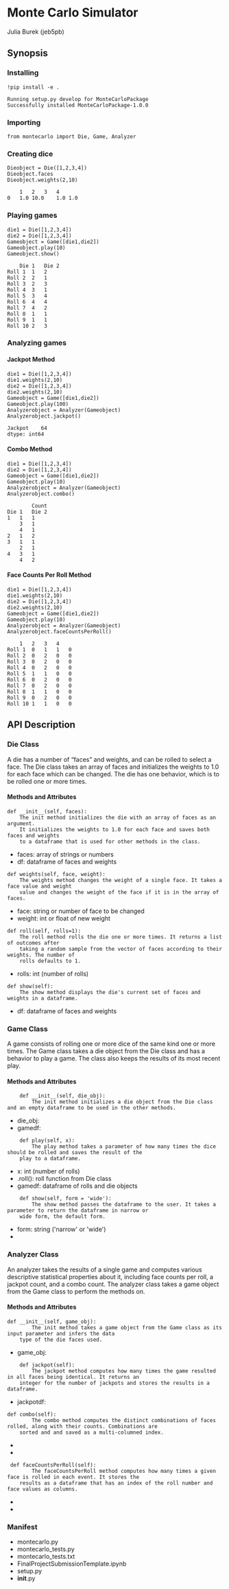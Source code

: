 # Monte Carlo Simulator
Julia Burek (jeb5pb)

## Synopsis
### Installing
```
!pip install -e .
```
```
Running setup.py develop for MonteCarloPackage
Successfully installed MonteCarloPackage-1.0.0
```

### Importing
```
from montecarlo import Die, Game, Analyzer
```

### Creating dice
```
Dieobject = Die([1,2,3,4])
Dieobject.faces
Dieobject.weights(2,10)
```
```
	1	2	3	4
0	1.0	10.0	1.0	1.0
```
### Playing games
```
die1 = Die([1,2,3,4])
die2 = Die([1,2,3,4])
Gameobject = Game([die1,die2])
Gameobject.play(10)
Gameobject.show()
```
```
	Die 1	Die 2
Roll 1	1	2
Roll 2	2	1
Roll 3	2	3
Roll 4	3	1
Roll 5	3	4
Roll 6	4	4
Roll 7	4	2
Roll 8	1	1
Roll 9	1	1
Roll 10	2	3
```

### Analyzing games
#### Jackpot Method
```
die1 = Die([1,2,3,4])
die1.weights(2,10)
die2 = Die([1,2,3,4])
die2.weights(2,10)
Gameobject = Game([die1,die2])
Gameobject.play(100)
Analyzerobject = Analyzer(Gameobject)
Analyzerobject.jackpot()
```
```
Jackpot    64
dtype: int64
```

#### Combo Method
```
die1 = Die([1,2,3,4])
die2 = Die([1,2,3,4])
Gameobject = Game([die1,die2])
Gameobject.play(10)
Analyzerobject = Analyzer(Gameobject)
Analyzerobject.combo()
```
```
		Count
Die 1	Die 2	
1	1	1
	3	1
	4	1
2	1	2
3	1	1
	2	1
4	3	1
	4	2
```

#### Face Counts Per Roll Method
```
die1 = Die([1,2,3,4])
die1.weights(2,10)
die2 = Die([1,2,3,4])
die2.weights(2,10)
Gameobject = Game([die1,die2])
Gameobject.play(10)
Analyzerobject = Analyzer(Gameobject)
Analyzerobject.faceCountsPerRoll()
```
```
	1	2	3	4
Roll 1	0	1	1	0
Roll 2	0	2	0	0
Roll 3	0	2	0	0
Roll 4	0	2	0	0
Roll 5	1	1	0	0
Roll 6	0	2	0	0
Roll 7	0	2	0	0
Roll 8	1	1	0	0
Roll 9	0	2	0	0
Roll 10	1	1	0	0
```
## API Description
### Die Class
A die has a number of “faces” and weights, and can be rolled to select a face. The Die class takes an array 
of faces and initializes the weights to 1.0 for each face which can be changed. The die has one behavior, 
which is to be rolled one or more times.

#### Methods and Attributes
```
def __init__(self, faces):
	The init method initializes the die with an array of faces as an argument.
	It initializes the weights to 1.0 for each face and saves both faces and weights 
	to a dataframe that is used for other methods in the class.
```
- faces: array of strings or numbers
- df: dataframe of faces and weights	


```
def weights(self, face, weight):
	The weights method changes the weight of a single face. It takes a face value and weight
	value and changes the weight of the face if it is in the array of faces. 
```
- face: string or number of face to be changed
- weight: int or float of new weight


```
def roll(self, rolls=1):
	The roll method rolls the die one or more times. It returns a list of outcomes after 
	taking a random sample from the vector of faces according to their weights. The number of
	rolls defaults to 1.
```
- rolls: int (number of rolls)


```
def show(self):
	The show method displays the die's current set of faces and weights in a dataframe.
```
- df: dataframe of faces and weights



### Game Class
A game consists of rolling one or more dice of the same kind one or more times. The Game class
takes a die object from the Die class and has a behavior to play a game. The class also keeps the 
results of its most recent play.

#### Methods and Attributes
```
    def __init__(self, die_obj):
        The init method initializes a die object from the Die class and an empty dataframe to be used in the other methods.
```
- die_obj:
- gamedf: 


```
    def play(self, x):
        The play method takes a parameter of how many times the dice should be rolled and saves the result of the 
	play to a dataframe. 
```
- x: int (number of rolls)
- .roll(): roll function from Die class 
- gamedf: dataframe of rolls and die objects


```
    def show(self, form = 'wide'):
        The show method passes the dataframe to the user. It takes a parameter to return the dataframe in narrow or 
	wide form, the default form.
```
- form: string ('narrow' or 'wide')
- 

### Analyzer Class
An analyzer takes the results of a single game and computes various descriptive statistical properties 
about it, including face counts per roll, a jackpot count, and a combo count. The analyzer class takes 
a game object from the Game class to perform the methods on.

#### Methods and Attributes
```
def __init__(self, game_obj):
        The init method takes a game object from the Game class as its input parameter and infers the data 
	type of the die faces used.
```
- game_obj:


```
    def jackpot(self):
        The jackpot method computes how many times the game resulted in all faces being identical. It returns an 
	integer for the number of jackpots and stores the results in a dataframe.
```
- jackpotdf:


```
def combo(self):
        The combo method computes the distinct combinations of faces rolled, along with their counts. Combinations are 
	sorted and and saved as a multi-columned index.
```
-
-


```
 def faceCountsPerRoll(self):
        The faceCountsPerRoll method computes how many times a given face is rolled in each event. It stores the 
	results as a dataframe that has an index of the roll number and face values as columns.
```
-
-



### Manifest
- montecarlo.py
- montecarlo_tests.py
- montecarlo_tests.txt
- FinalProjectSubmissionTemplate.ipynb
- setup.py
- __init__.py

